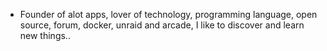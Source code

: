 - Founder of alot apps, lover of technology, programming language, open source, forum, docker, unraid and arcade, I like to discover and learn new things..
  <br>




























































































































































































































